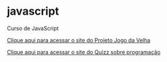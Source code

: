 # javascript
 Curso de JavaScript 

<a href="https://devlucasfernandes02.github.io/jogo-da-velha/">Clique aqui para acessar o site do Projeto Jogo da Velha</a>

<a href="https://devlucasfernandes02.github.io/quizz/">Clique aqui para acessar o site do Quizz sobre programação</a>
